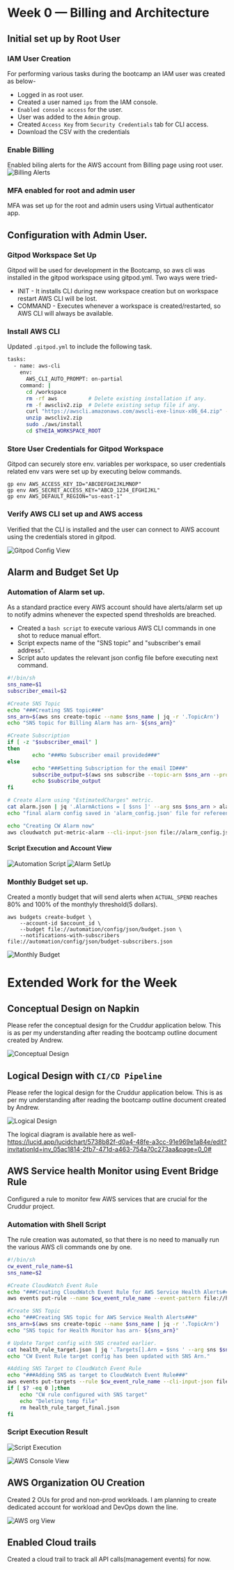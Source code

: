 # Week 0 — Billing and Architecture

## Initial set up by Root User

### IAM User Creation
For performing various tasks during the bootcamp an IAM user was created as below-
- Logged in as root user.
- Created a user named `ips` from the IAM console.
- `Enabled console access` for the user.
- User was added to the `Admin` group.
- Created `Access Key` from `Security Credentials` tab for CLI access.
- Download the CSV with the credentials

### Enable Billing 

Enabled biling alerts for the AWS account from Billing page using root user.
![Billing Alerts](media/Billing_Alerts.png "Billing Alerts")

### MFA enabled for root and admin user

MFA was set up for the root and admin users using Virtual authenticator app.


## Configuration with Admin User.

### Gitpod Workspace Set Up

Gitpod will be used for development in the Bootcamp, so aws cli was installed in the gitpod workspace using gitpod.yml. Two ways were tried-
- INIT - It installs CLI during new workspace creation but on workspace restart AWS CLI will be lost.
- COMMAND - Executes whenever a workspace is created/restarted, so AWS CLI will always be available.

### Install AWS CLI

Updated `.gitpod.yml` to include the following task.

```sh
tasks:
  - name: aws-cli
    env:
      AWS_CLI_AUTO_PROMPT: on-partial
    command: |
      cd /workspace
      rm -rf aws          # Delete existing installation if any.
      rm -f awscliv2.zip  # Delete existing setup file if any.
      curl "https://awscli.amazonaws.com/awscli-exe-linux-x86_64.zip" -o "awscliv2.zip"
      unzip awscliv2.zip
      sudo ./aws/install
      cd $THEIA_WORKSPACE_ROOT
```

### Store User Credentials for Gitpod Workspace
Gitpod can securely store env. variables per workspace, so user credentials related env vars were set up by executing below commands.

```
gp env AWS_ACCESS_KEY_ID="ABCDEFGHIJKLMNOP"
gp env AWS_SECRET_ACCESS_KEY="ABCD_1234_EFGHIJKL"
gp env AWS_DEFAULT_REGION="us-east-1"
```
### Verify AWS CLI set up and AWS access

Verified that the CLI is installed and the user can connect to AWS account using the credentials stored in gitpod.

![Gitpod Config View](media/aws-cli-install-via-gitpod.png "gitpod-setup")

## Alarm and Budget Set Up

### Automation of Alarm set up.

As a standard practice every AWS account should have alerts/alarm set up to notify admins whenever the expected spend thresholds are breached. 

- Created a `bash script` to execute various AWS CLI commands in one shot to reduce manual effort.
- Script expects name of the "SNS topic" and "subscriber's email address".
- Script auto updates the relevant json config file before executing next command.

```sh
#!/bin/sh
sns_name=$1
subscriber_email=$2

#Create SNS Topic
echo "###Creating SNS topic###"
sns_arn=$(aws sns create-topic --name $sns_name | jq -r '.TopicArn')
echo "SNS topic for Billing Alarm has arn- ${sns_arn}"

#Create Subscription
if [ -z "$subscriber_email" ]
then
        echo "###No Subscriber email provided###"
else
        echo "###Setting Subscription for the email ID###"
        subscribe_output=$(aws sns subscribe --topic-arn $sns_arn --protocol email --notification-endpoint $subscriber_email)
        echo $subscribe_output
fi

# Create Alarm using "EstimatedCharges" metric.
cat alarm.json | jq '.AlarmActions = [ $sns ]' --arg sns $sns_arn > alarm_config.json
echo "final alarm config saved in 'alarm_config.json' file for refereence."

echo "Creating CW Alarm now"
aws cloudwatch put-metric-alarm --cli-input-json file://alarm_config.json
```
#### Script Execution and Account View
![Automation Script](media/Alarm_Script_Execution.jpg "Automation Script")
![Alarm SetUp](media/Billing_alarm.jpg "Alarm SetUp")

### Monthly Budget set up.
Created a montly budget that will send alerts when `ACTUAL_SPEND` reaches 80% and 100% of the monthyly threshold(5 dollars).

```
aws budgets create-budget \
    --account-id $account_id \
    --budget file://automation/config/json/budget.json \
    --notifications-with-subscribers file://automation/config/json/budget-subscribers.json
```    
![Monthly Budget](media/Monthly_Budget.jpg "Monthly Budget")

# Extended Work for the Week

## Conceptual Design on Napkin

Please refer the conceptual design for the Cruddur application below. This is as per my understanding after reading the bootcamp outline document created by Andrew.

![Conceptual Design](media/Conceptual_Arch.jpg "Conceptual Design")

## Logical Design with `CI/CD Pipeline`

Please refer the logical design for the Cruddur application below. This is as per my understanding after reading the bootcamp outline document created by Andrew.

![Logical Design](media/Cruddur-Logical-View.jpeg "Logical Design")

The logical diagram is available here as well- https://lucid.app/lucidchart/5738b82f-d0a4-48fe-a3cc-91e969e1a84e/edit?invitationId=inv_05ac1814-2fb7-471d-a463-754a70c273aa&page=0_0#

## AWS Service health Monitor using Event Bridge Rule

Configured a rule to monitor few AWS services that are crucial for the Cruddur project.

### Automation with Shell Script

The rule creation was automated, so that there is no need to manually run the various AWS cli commands one by one.

```sh
#!/bin/sh
cw_event_rule_name=$1
sns_name=$2

#Create CloudWatch Event Rule
echo "###Creating CloudWatch Event Rule for AWS Service Health Alerts###"
aws events put-rule --name $cw_event_rule_name --event-pattern file://health_event.json

#Create SNS Topic
echo "###Creating SNS topic for AWS Service Health Alerts###"
sns_arn=$(aws sns create-topic --name $sns_name | jq -r '.TopicArn')
echo "SNS topic for Health Monitor has arn- ${sns_arn}"

# Update Target config with SNS created earlier.
cat health_rule_target.json | jq '.Targets[].Arn = $sns ' --arg sns $sns_arn > health_rule_target_final.json
echo "CW Event Rule target config has been updated with SNS Arn."

#Adding SNS Target to CloudWatch Event Rule
echo "###Adding SNS as target to CloudWatch Event Rule###"
aws events put-targets --rule $cw_event_rule_name --cli-input-json file://health_rule_target_final.json
if [ $? -eq 0 ];then
    echo "CW rule configured with SNS target"
    echo "Deleting temp file"
    rm health_rule_target_final.json
fi
```
### Script Execution Result
![Script Execution](media/AWS_service_health_monitor_rule.jpg "Script Execution")

![AWS Console View](media/EventRule.png "CW Rule and SNS for SVC health Monitoring")

## AWS Organization OU Creation
Created 2 OUs for prod and non-prod workloads. I am planning to create dedicated account for workload and DevOps down the line.

![AWS org View ](media/AWS_Org.png "Org Structure")

## Enabled Cloud trails
Created a cloud trail to track all API calls(management events) for now.




